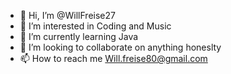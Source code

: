 - 👋 Hi, I’m @WillFreise27
- 👀 I’m interested in Coding and Music 
- 🌱 I’m currently learning Java 
- 💞️ I’m looking to collaborate on anything honeslty 
- 📫 How to reach me Will.freise80@gmail.com 

<!---
WillFreise27/WillFreise27 is a ✨ special ✨ repository because its `README.md` (this file) appears on your GitHub profile.
You can click the Preview link to take a look at your changes.
--->
